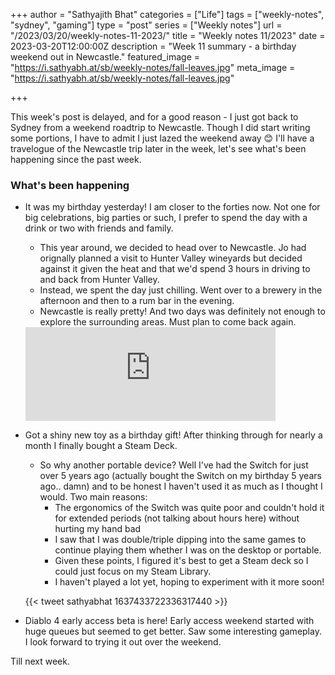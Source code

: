 +++
author = "Sathyajith Bhat"
categories = ["Life"]
tags = ["weekly-notes", "sydney", "gaming"]
type = "post"
series = ["Weekly notes"]
url = "/2023/03/20/weekly-notes-11-2023/"
title = "Weekly notes 11/2023"
date = 2023-03-20T12:00:00Z 
description = "Week 11 summary - a birthday weekend out in Newcastle."
featured_image = "https://i.sathyabh.at/sb/weekly-notes/fall-leaves.jpg"
meta_image = "https://i.sathyabh.at/sb/weekly-notes/fall-leaves.jpg"

+++

This week's post is delayed, and for a good reason - I just got back to Sydney from a weekend roadtrip to Newcastle. Though I did start writing some portions, I have to admit I just lazed the weekend away 😊 I'll have a travelogue of the Newcastle trip later in the week, let's see what's been happening since the past week.

### What's been happening

* It was my birthday yesterday! I am closer to the forties now. Not one for big celebrations, big parties or such, I prefer to spend the day with a drink or two with friends and family. 
    * This year around, we decided to head over to Newcastle. Jo had orignally planned a visit to Hunter Valley wineyards but decided against it given the heat and that we'd spend 3 hours in driving to and back from Hunter Valley. 
    * Instead, we spent the day just chilling. Went over to a brewery in the afternoon and then to a rum bar in the evening.
    * Newcastle is really pretty! And two days was definitely not enough to explore the surrounding areas. Must plan to come back again.

    <iframe src="https://mastodon.social/@Sathyabhat/110054974500201990/embed" class="mastodon-embed" style="max-width: 100%; border: 0" width="400" allowfullscreen="allowfullscreen"></iframe><script src="https://mastodon.social/embed.js" async="async"></script>

* Got a shiny new toy as a birthday gift! After thinking through for nearly a month I finally bought a Steam Deck. 
    * So why another portable device? Well I've had the Switch for just over 5 years ago (actually bought the Switch on my birthday 5 years ago.. damn) and to be honest I haven't used it as much as I thought I would. Two main reasons:
        * The ergonomics of the Switch was quite poor and couldn't hold it for extended periods (not talking about hours here) without hurting my hand bad
        * I saw that I was double/triple dipping into the same games to continue playing them whether I was on the desktop or portable.
        * Given these points, I figured it's best to get a Steam deck so I could just focus on my Steam Library.
        * I haven't played a lot yet, hoping to experiment with it more soon!

    {{< tweet sathyabhat 1637433722336317440 >}}

* Diablo 4 early access beta is here! Early access weekend started with huge queues but seemed to get better. Saw some interesting gameplay. I look forward to trying it out over the weekend.

Till next week.